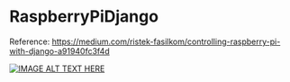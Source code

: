 # RaspberryPiDjango

Reference: https://medium.com/ristek-fasilkom/controlling-raspberry-pi-with-django-a91940fc3f4d

[![IMAGE ALT TEXT HERE](https://img.youtube.com/vi/dvjpqwL-knI/0.jpg
)](https://youtu.be/dvjpqwL-knI)
